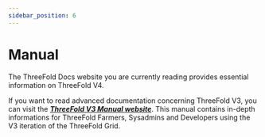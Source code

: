 ```yaml
---
sidebar_position: 6
---
```


# Manual

The ThreeFold Docs website you are currently reading provides essential information on ThreeFold V4.

If you want to read advanced documentation concerning ThreeFold V3, you can visit the [***ThreeFold V3 Manual website***](https://manual.grid.tf/). This manual contains in-depth informations for ThreeFold Farmers, Sysadmins and Developers using the V3 iteration of the ThreeFold Grid.